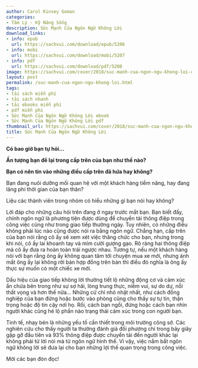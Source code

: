 ```yaml
---
author: Carol Kinsey Goman
categories:
- Tâm Lý - Kỹ Năng Sống
description: Sức Mạnh Của Ngôn Ngữ Không Lời
download_links:
- info: epub
  url: https://sachvui.com/download/epub/5206
- info: mobi
  url: https://sachvui.com/download/mobi/5207
- info: pdf
  url: https://sachvui.com/download/pdf/5208
image: https://sachvui.com/cover/2018/suc-manh-cua-ngon-ngu-khong-loi-carol-kinsey-goman.jpg
layout: post
permalink: /suc-manh-cua-ngon-ngu-khong-loi.html
tags:
- tải sách miễn phí
- tải sách nhanh
- tải ebooks miễn phí
- pdf miễn phí
- Sức Mạnh Của Ngôn Ngữ Không Lời ebook
- Sức Mạnh Của Ngôn Ngữ Không Lời pdf
thumbnail_url: https://sachvui.com/cover/2018/suc-manh-cua-ngon-ngu-khong-loi-carol-kinsey-goman.jpg
title: Sức Mạnh Của Ngôn Ngữ Không Lời
---
```


 <div class="item-desc text-justify"> <p><strong>Có bao giờ bạn tự hỏi…</strong></p><p><strong>Ấn tượng bạn để lại trong cấp trên của bạn như thế nào?</strong></p><p><strong>Bạn có nên tin vào những điều cấp trên đã hứa hay không?</strong></p><p>Bạn đang nuôi dưỡng mối quan hệ với một khách hàng tiềm năng, hay đang lãng phí thời gian của bạn thân?</p><p>Liệu các thành viên trong nhóm có hiểu những gì bạn nói hay không?</p><p>Lời đáp cho những câu hỏi trên đang ở ngay trước mắt bạn. Bạn biết đấy, chính ngôn ngữ là phương tiện được dùng để chuyển tải thông điệp trong công việc cũng như trong giao tiếp thường ngày. Tuy nhiên, có những điều không phải lúc nào cũng được nói ra bằng ngôn ngữ. Chẳng hạn, cấp trên của bạn nói rằng cô ấy sẽ xem xét việc thăng chức cho bạn, nhưng trong khi nói, cô ấy lai khoanh tay và mỉm cười gượng gạo. Rõ ràng hai thông điệp mà cô ấy đưa ra hoàn toàn trái ngược nhau. Tương tự, nếu một khách hàng nói với bạn rằng ông ấy không quan tâm tới chuyện mua xe mới, nhưng ánh mắt ông ấy lại không rời bản hợp đồng trên bàn thì điều đó nghĩa là ông ấy thực sự muốn có một chiếc xe mới.</p><p>Dấu hiệu của giao tiếp không lời thường tiết lộ những động cơ và cảm xúc ẩn chứa bên trong như sự sợ hãi, lòng trung thực, niềm vui, sự do dự, nỗi thất vọng và hơn thế nữa… Những cử chỉ nhỏ nhặt nhất, như cách đồng nghiệp của bạn đứng hoặc bước vào phòng cũng cho thấy sự tự tin, thận trọng hoặc độ tin cậy nơi họ. Rồi, cách bạn ngồi, đứng hoặc cách bạn nhìn người khác cũng hé lộ phần nào trạng thái cảm xúc trong con người bạn.</p><p>Tinh tế, nhạy bén là những yếu tố cần thiết trong môi trường công sở. Các nghiên cứu cho thấy người ta thường đánh giá đối phương chỉ trong bảy giây gặp gỡ đầu tiên và 93% thông điệp được chuyển tải đến người khác lại không phải từ lời nói mà từ ngôn ngữ hình thể. Vì vậy, việc nắm bắt ngôn ngữ không lời sẽ đưa lại cho bạn những lợi thế quan trọng trong công việc.</p><p>Mời các bạn đón đọc!</p> </div>